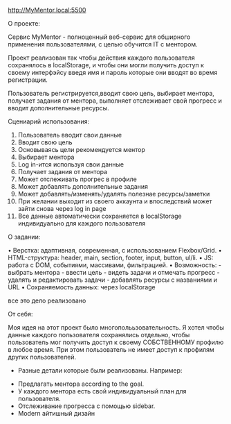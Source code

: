 http://MyMentor.local:5500

О проекте:

Сервис MyMentor - полноценный веб-сервис для обширного применения пользователями, с целью обучится IT с ментором. 

Проект реализован так чтобы действия каждого пользователя сохранялось в localStorage, и чтобы они могли получить доступ к своему интерфэйсу введя имя и пароль которые они вводят во время регистрации.

Пользователь регистрируется,вводит свою цель, выбирает ментора, получает задания от ментора, выполняет отслеживает свой прогресс и вводит дополнительные ресурсы.
 

Сцениарий использования:

1. Пользователь вводит свои данные
2. Вводит свою цель
3. Основываясь цели рекомендуется ментор
4. Выбирает ментора
5. Log in-ится используя свои данные
6. Получает задания от ментора
7. Может отслеживать прогрес в профиле
8. Может добавлять дополнительные задания
9. Может добавлять/изменять/удалять полезнае ресурсы/заметки
10. При желании выходит из своего аккаунта и впоследствий может зайти снова через log in page
11. Все данные автоматически сохраняется в localStorage индивидуально для каждого пользователя


О задании:

•	Верстка:	адаптивная,	современная,	с	использованием	Flexbox/Grid.
•	HTML-структура:	header,	main,	section,	footer,	input,	button,	ul/li.
•	JS:	работа	с	DOM,	событиями,	массивами,	фильтрацией.
•	Возможность:
		- выбрать	ментора
		- ввести	цель
		- видеть	задачи	и	отмечать	прогресс
		- удалять	и	редактировать	задачи
		- добавлять	ресурсы	с	названиями	и	URL
•	Сохраняемость	данных:	через	localStorage

все это дело реализовано



От себя:

Моя идея на этот проект было многополььзовательность. Я хотел чтобы данные каждого пользователя сохранялись отдельно, чтобы пользователь мог получить доступ к своему СОБСТВЕННОМУ профилю в любое время. При этом пользователь не имеет доступ к профилям других пользователей.

+ Разные детали которые были реализованы. Например: 

- Предлагать ментора according to the goal. 
- У каждого ментора есть свой индивидуальный план для пользователя. 
- Отслеживание прогресса с помощью sidebar.
- Modern айтишный дизайн


